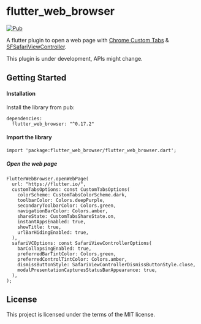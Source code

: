 # flutter_web_browser

[![Pub](https://img.shields.io/pub/v/flutter_web_browser.svg)](https://pub.dartlang.org/packages/flutter_web_browser)

A flutter plugin to open a web page with [Chrome Custom Tabs](https://developer.chrome.com/multidevice/android/customtabs) & [SFSafariViewController](https://developer.apple.com/documentation/safariservices/sfsafariviewcontroller).

This plugin is under development, APIs might change.

## Getting Started

#### Installation

Install the library from pub:

```
dependencies:
  flutter_web_browser: "^0.17.2"
```

#### Import the library

```
import 'package:flutter_web_browser/flutter_web_browser.dart';
```

##### Open the web page

```
FlutterWebBrowser.openWebPage(
  url: "https://flutter.io/",
  customTabsOptions: const CustomTabsOptions(
    colorScheme: CustomTabsColorScheme.dark,
    toolbarColor: Colors.deepPurple,
    secondaryToolbarColor: Colors.green,
    navigationBarColor: Colors.amber,
    shareState: CustomTabsShareState.on,
    instantAppsEnabled: true,
    showTitle: true,
    urlBarHidingEnabled: true,
  ),
  safariVCOptions: const SafariViewControllerOptions(
    barCollapsingEnabled: true,
    preferredBarTintColor: Colors.green,
    preferredControlTintColor: Colors.amber,
    dismissButtonStyle: SafariViewControllerDismissButtonStyle.close,
    modalPresentationCapturesStatusBarAppearance: true,
  ),
);
```

## License

This project is licensed under the terms of the MIT license.
